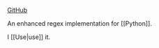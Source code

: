 [GitHub](https://github.com/mrabarnett/mrab-regex)

An enhanced regex implementation for [[Python]].

I [[Use|use]] it.
